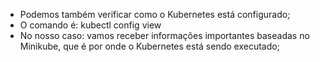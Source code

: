 * Podemos também verificar como o Kubernetes está configurado;
* O comando é: kubectl config view
* No nosso caso: vamos receber informações importantes baseadas no Minikube, que é por onde o Kubernetes está sendo executado;
